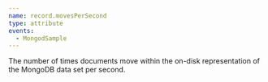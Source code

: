 ```yaml
---
name: record.movesPerSecond
type: attribute
events:
  - MongodSample
---
```


The number of times documents move within the on-disk representation of the MongoDB data set per second.